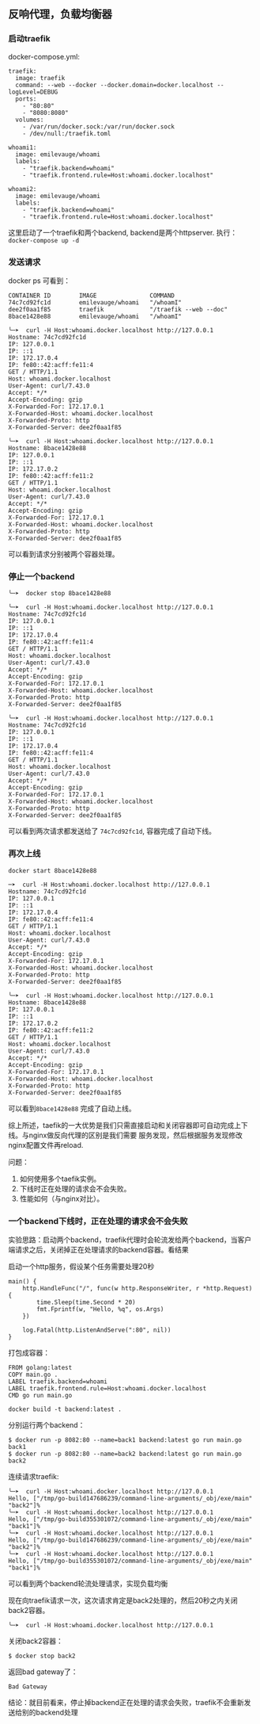 ## 反响代理，负载均衡器

### 启动traefik
docker-compose.yml:
```
traefik:
  image: traefik
  command: --web --docker --docker.domain=docker.localhost --logLevel=DEBUG
  ports:
    - "80:80"
    - "8080:8080"
  volumes:
    - /var/run/docker.sock:/var/run/docker.sock
    - /dev/null:/traefik.toml

whoami1:
  image: emilevauge/whoami
  labels:
    - "traefik.backend=whoami"
    - "traefik.frontend.rule=Host:whoami.docker.localhost"

whoami2:
  image: emilevauge/whoami
  labels:
    - "traefik.backend=whoami"
    - "traefik.frontend.rule=Host:whoami.docker.localhost"
```
这里启动了一个traefik和两个backend, backend是两个httpserver.
执行：`docker-compose up -d`

### 发送请求
docker ps 可看到：
```
CONTAINER ID        IMAGE               COMMAND                
74c7cd92fc1d        emilevauge/whoami   "/whoamI" 
dee2f0aa1f85        traefik             "/traefik --web --doc"  
8bace1428e88        emilevauge/whoami   "/whoamI"
```
```
╰─➤  curl -H Host:whoami.docker.localhost http://127.0.0.1
Hostname: 74c7cd92fc1d
IP: 127.0.0.1
IP: ::1
IP: 172.17.0.4
IP: fe80::42:acff:fe11:4
GET / HTTP/1.1
Host: whoami.docker.localhost
User-Agent: curl/7.43.0
Accept: */*
Accept-Encoding: gzip
X-Forwarded-For: 172.17.0.1
X-Forwarded-Host: whoami.docker.localhost
X-Forwarded-Proto: http
X-Forwarded-Server: dee2f0aa1f85
```

```
╰─➤  curl -H Host:whoami.docker.localhost http://127.0.0.1
Hostname: 8bace1428e88
IP: 127.0.0.1
IP: ::1
IP: 172.17.0.2
IP: fe80::42:acff:fe11:2
GET / HTTP/1.1
Host: whoami.docker.localhost
User-Agent: curl/7.43.0
Accept: */*
Accept-Encoding: gzip
X-Forwarded-For: 172.17.0.1
X-Forwarded-Host: whoami.docker.localhost
X-Forwarded-Proto: http
X-Forwarded-Server: dee2f0aa1f85
```
可以看到请求分别被两个容器处理。

### 停止一个backend
```
╰─➤  docker stop 8bace1428e88
```
```
╰─➤  curl -H Host:whoami.docker.localhost http://127.0.0.1
Hostname: 74c7cd92fc1d
IP: 127.0.0.1
IP: ::1
IP: 172.17.0.4
IP: fe80::42:acff:fe11:4
GET / HTTP/1.1
Host: whoami.docker.localhost
User-Agent: curl/7.43.0
Accept: */*
Accept-Encoding: gzip
X-Forwarded-For: 172.17.0.1
X-Forwarded-Host: whoami.docker.localhost
X-Forwarded-Proto: http
X-Forwarded-Server: dee2f0aa1f85

╰─➤  curl -H Host:whoami.docker.localhost http://127.0.0.1
Hostname: 74c7cd92fc1d
IP: 127.0.0.1
IP: ::1
IP: 172.17.0.4
IP: fe80::42:acff:fe11:4
GET / HTTP/1.1
Host: whoami.docker.localhost
User-Agent: curl/7.43.0
Accept: */*
Accept-Encoding: gzip
X-Forwarded-For: 172.17.0.1
X-Forwarded-Host: whoami.docker.localhost
X-Forwarded-Proto: http
X-Forwarded-Server: dee2f0aa1f85
```
可以看到两次请求都发送给了 `74c7cd92fc1d`, 容器完成了自动下线。

### 再次上线
```
docker start 8bace1428e88
```

```
─➤  curl -H Host:whoami.docker.localhost http://127.0.0.1
Hostname: 74c7cd92fc1d
IP: 127.0.0.1
IP: ::1
IP: 172.17.0.4
IP: fe80::42:acff:fe11:4
GET / HTTP/1.1
Host: whoami.docker.localhost
User-Agent: curl/7.43.0
Accept: */*
Accept-Encoding: gzip
X-Forwarded-For: 172.17.0.1
X-Forwarded-Host: whoami.docker.localhost
X-Forwarded-Proto: http
X-Forwarded-Server: dee2f0aa1f85

╰─➤  curl -H Host:whoami.docker.localhost http://127.0.0.1
Hostname: 8bace1428e88
IP: 127.0.0.1
IP: ::1
IP: 172.17.0.2
IP: fe80::42:acff:fe11:2
GET / HTTP/1.1
Host: whoami.docker.localhost
User-Agent: curl/7.43.0
Accept: */*
Accept-Encoding: gzip
X-Forwarded-For: 172.17.0.1
X-Forwarded-Host: whoami.docker.localhost
X-Forwarded-Proto: http
X-Forwarded-Server: dee2f0aa1f85
```
可以看到`8bace1428e88` 完成了自动上线。

综上所述，taefik的一大优势是我们只需直接启动和关闭容器即可自动完成上下线。与nginx做反向代理的区别是我们需要
服务发现，然后根据服务发现修改nginx配置文件再reload.


问题：
1. 如何使用多个taefik实例。
2. 下线时正在处理的请求会不会失败。
3. 性能如何（与nginx对比）。

### 一个backend下线时，正在处理的请求会不会失败
实验思路：启动两个backend，traefik代理时会轮流发给两个backend，当客户端请求之后，关闭掉正在处理请求的backend容器。看结果

启动一个http服务，假设某个任务需要处理20秒
```
main() {
    http.HandleFunc("/", func(w http.ResponseWriter, r *http.Request) {
        time.Sleep(time.Second * 20)
        fmt.Fprintf(w, "Hello, %q", os.Args)
    })

    log.Fatal(http.ListenAndServe(":80", nil))
}
```
打包成容器：
```
FROM golang:latest
COPY main.go .
LABEL traefik.backend=whoami
LABEL traefik.frontend.rule=Host:whoami.docker.localhost
CMD go run main.go
```
```
docker build -t backend:latest .
```
分别运行两个backend：
```
$ docker run -p 8082:80 --name=back1 backend:latest go run main.go back1
$ docker run -p 8082:80 --name=back2 backend:latest go run main.go back2
```
连续请求traefik:
```
╰─➤  curl -H Host:whoami.docker.localhost http://127.0.0.1
Hello, ["/tmp/go-build147686239/command-line-arguments/_obj/exe/main" "back2"]%                                                                                            ╰─➤  curl -H Host:whoami.docker.localhost http://127.0.0.1
Hello, ["/tmp/go-build355301072/command-line-arguments/_obj/exe/main" "back1"]%                                                                                             ╰─➤  curl -H Host:whoami.docker.localhost http://127.0.0.1
Hello, ["/tmp/go-build147686239/command-line-arguments/_obj/exe/main" "back2"]%                                                                                              ╰─➤  curl -H Host:whoami.docker.localhost http://127.0.0.1
Hello, ["/tmp/go-build355301072/command-line-arguments/_obj/exe/main" "back1"]%
```
可以看到两个backend轮流处理请求，实现负载均衡

现在向traefik请求一次，这次请求肯定是back2处理的，然后20秒之内关闭back2容器。
```
╰─➤  curl -H Host:whoami.docker.localhost http://127.0.0.1
```
关闭back2容器：
```
$ docker stop back2
```
返回bad gateway了：
```
Bad Gateway
```
结论：就目前看来，停止掉backend正在处理的请求会失败，traefik不会重新发送给别的backend处理
